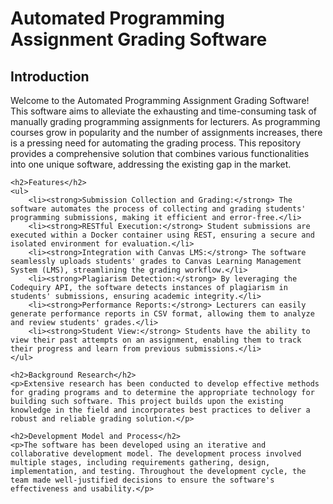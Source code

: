 <h1>Automated Programming Assignment Grading Software</h1>
<h2>Introduction</h2>
    <p>Welcome to the Automated Programming Assignment Grading Software! This software aims to alleviate the exhausting and time-consuming task of manually grading programming assignments for lecturers. As programming courses grow in popularity and the number of assignments increases, there is a pressing need for automating the grading process. This repository provides a comprehensive solution that combines various functionalities into one unique software, addressing the existing gap in the market.</p>

    <h2>Features</h2>
    <ul>
        <li><strong>Submission Collection and Grading:</strong> The software automates the process of collecting and grading students' programming submissions, making it efficient and error-free.</li>
        <li><strong>RESTful Execution:</strong> Student submissions are executed within a Docker container using REST, ensuring a secure and isolated environment for evaluation.</li>
        <li><strong>Integration with Canvas LMS:</strong> The software seamlessly uploads students' grades to Canvas Learning Management System (LMS), streamlining the grading workflow.</li>
        <li><strong>Plagiarism Detection:</strong> By leveraging the Codequiry API, the software detects instances of plagiarism in students' submissions, ensuring academic integrity.</li>
        <li><strong>Performance Reports:</strong> Lecturers can easily generate performance reports in CSV format, allowing them to analyze and review students' grades.</li>
        <li><strong>Student View:</strong> Students have the ability to view their past attempts on an assignment, enabling them to track their progress and learn from previous submissions.</li>
    </ul>

    <h2>Background Research</h2>
    <p>Extensive research has been conducted to develop effective methods for grading programs and to determine the appropriate technology for building such software. This project builds upon the existing knowledge in the field and incorporates best practices to deliver a robust and reliable grading solution.</p>

    <h2>Development Model and Process</h2>
    <p>The software has been developed using an iterative and collaborative development model. The development process involved multiple stages, including requirements gathering, design, implementation, and testing. Throughout the development cycle, the team made well-justified decisions to ensure the software's effectiveness and usability.</p>
